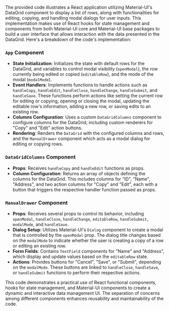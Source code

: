 The provided code illustrates a React application utilizing Material-UI's DataGrid component to display a list of rows, along with functionalities for editing, copying, and handling modal dialogs for user inputs. This implementation makes use of React hooks for state management and components from both Material-UI core and Material-UI base packages to build a user interface that allows interaction with the data presented in the DataGrid. Here's a breakdown of the code's implementation:

### `App` Component
- **State Initialization**: Initializes the state with default rows for the DataGrid, and variables to control modal visibility (`openModal`), the row currently being edited or copied (`editableRow`), and the mode of the modal (`modalMode`).
- **Event Handlers**: Implements functions to handle actions such as `handleCopy`, `handleEdit`, `handleClose`, `handleChange`, `handleSubmit`, and `handleSave`. These functions perform actions like setting the current row for editing or copying, opening or closing the modal, updating the editable row's information, adding a new row, or saving edits to an existing row.
- **Columns Configuration**: Uses a custom `DataGridColumns` component to configure columns for the DataGrid, including custom renderers for "Copy" and "Edit" action buttons.
- **Rendering**: Renders the `DataGrid` with the configured columns and rows, and the `ManualDrawer` component which acts as a modal dialog for editing or copying rows.

### `DataGridColumns` Component
- **Props**: Receives `handleCopy` and `handleEdit` functions as props.
- **Column Configuration**: Returns an array of objects defining the columns for the DataGrid. This includes columns for "ID", "Name", "Address", and two action columns for "Copy" and "Edit", each with a button that triggers the respective handler function passed as props.

### `ManualDrawer` Component
- **Props**: Receives several props to control its behavior, including `openModal`, `handleClose`, `handleChange`, `editableRow`, `handleSubmit`, `modalMode`, and `handleSave`.
- **Dialog Setup**: Utilizes Material-UI's `Dialog` component to create a modal that is controlled by the `openModal` prop. The dialog title changes based on the `modalMode` to indicate whether the user is creating a copy of a row or editing an existing row.
- **Form Fields**: Contains `TextField` components for "Name" and "Address", which display and update values based on the `editableRow` state.
- **Actions**: Provides buttons for "Cancel", "Save", or "Submit", depending on the `modalMode`. These buttons are linked to `handleClose`, `handleSave`, or `handleSubmit` functions to perform their respective actions.

This code demonstrates a practical use of React functional components, hooks for state management, and Material-UI components to create a dynamic and interactive data management UI. The separation of concerns among different components enhances reusability and maintainability of the code.

